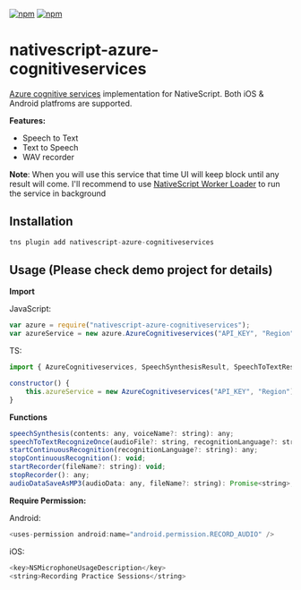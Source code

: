 [![npm](https://img.shields.io/npm/v/nativescript-azure-cognitiveservices.svg)](https://www.npmjs.com/package/nativescript-azure-cognitiveservices)
[![npm](https://img.shields.io/npm/dt/nativescript-azure-cognitiveservices.svg?label=npm%20downloads)](https://www.npmjs.com/package/nativescript-azure-cognitiveservices)

# nativescript-azure-cognitiveservices
[Azure cognitive services](https://azure.microsoft.com/en-us/services/cognitive-services/) implementation for NativeScript. Both iOS & Android platfroms are supported.

**Features:**

* Speech to Text
* Text to Speech
* WAV recorder

**Note**: When you will use this service that time UI will keep block until any result will come. I'll recommend to use [NativeScript Worker Loader](https://github.com/NativeScript/worker-loader) to run the service in background


## Installation

```javascript
tns plugin add nativescript-azure-cognitiveservices
```

## Usage (Please check demo project for details)

**Import**

JavaScript:
```javascript
var azure = require("nativescript-azure-cognitiveservices");
var azureService = new azure.AzureCognitiveservices("API_KEY", "Region");
```

TS:
```javascript
import { AzureCognitiveservices, SpeechSynthesisResult, SpeechToTextResult } from "nativescript-azure-cognitiveservices";

constructor() {
    this.azureService = new AzureCognitiveservices("API_KEY", "Region");
}
```

**Functions**
```javascript
speechSynthesis(contents: any, voiceName?: string): any;
speechToTextRecognizeOnce(audioFile?: string, recognitionLanguage?: string): any;
startContinuousRecognition(recognitionLanguage?: string): any;
stopContinuousRecognition(): void;
startRecorder(fileName?: string): void;
stopRecorder(): any;
audioDataSaveAsMP3(audioData: any, fileName?: string): Promise<string>;
```

**Require Permission:**

Android:
```javascript
<uses-permission android:name="android.permission.RECORD_AUDIO" />
```

iOS:
```javascript
<key>NSMicrophoneUsageDescription</key>
<string>Recording Practice Sessions</string>
```